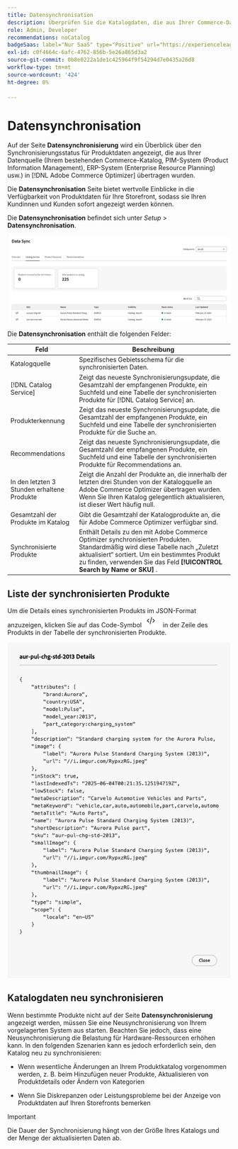 ```yaml
---
title: Datensynchronisation
description: Überprüfen Sie die Katalogdaten, die aus Ihrer Commerce-Datenquelle in synchronisiert werden [!DNL Adobe Commerce Optimizer].
role: Admin, Developer
recommendations: noCatalog
badgeSaas: label="Nur SaaS" type="Positive" url="https://experienceleague.adobe.com/de/docs/commerce/user-guides/product-solutions" tooltip="Gilt nur für Adobe Commerce as a Cloud Service- und Adobe Commerce Optimizer-Projekte (von Adobe verwaltete SaaS-Infrastruktur)."
exl-id: c0f4664c-6afc-4762-856b-5e26a865d3a2
source-git-commit: 0b8e0222a1de1c425964f9f54294d7e0435a26d8
workflow-type: tm+mt
source-wordcount: '424'
ht-degree: 0%

---
```


# Datensynchronisation

Auf der Seite **Datensynchronisierung** wird ein Überblick über den Synchronisierungsstatus für Produktdaten angezeigt, die aus Ihrer Datenquelle (Ihrem bestehenden Commerce-Katalog, PIM-System (Product Information Management), ERP-System (Enterprise Resource Planning) usw.) in [!DNL Adobe Commerce Optimizer] übertragen wurden.

Die **Datensynchronisation** Seite bietet wertvolle Einblicke in die Verfügbarkeit von Produktdaten für Ihre Storefront, sodass sie Ihren Kundinnen und Kunden sofort angezeigt werden können.

Die **Datensynchronisation** befindet sich unter *Setup* > **Datensynchronisation**.

![Datensynchronisation](../assets/data-sync.png)

Die **Datensynchronisation** enthält die folgenden Felder:

| Feld | Beschreibung |
|--- |--- |
| Katalogquelle | Spezifisches Gebietsschema für die synchronisierten Daten. |
| [!DNL Catalog Service] | Zeigt das neueste Synchronisierungsupdate, die Gesamtzahl der empfangenen Produkte, ein Suchfeld und eine Tabelle der synchronisierten Produkte für [!DNL Catalog Service] an. |
| Produkterkennung | Zeigt das neueste Synchronisierungsupdate, die Gesamtzahl der empfangenen Produkte, ein Suchfeld und eine Tabelle der synchronisierten Produkte für die Suche an. |
| Recommendations | Zeigt das neueste Synchronisierungsupdate, die Gesamtzahl der empfangenen Produkte, ein Suchfeld und eine Tabelle der synchronisierten Produkte für Recommendations an. |
| In den letzten 3 Stunden erhaltene Produkte | Zeigt die Anzahl der Produkte an, die innerhalb der letzten drei Stunden von der Katalogquelle an Adobe Commerce Optimizer übertragen wurden. Wenn Sie Ihren Katalog gelegentlich aktualisieren, ist dieser Wert häufig null. |
| Gesamtzahl der Produkte im Katalog | Gibt die Gesamtzahl der Katalogprodukte an, die für Adobe Commerce Optimizer verfügbar sind. |
| Synchronisierte Produkte | Enthält Details zu den mit Adobe Commerce Optimizer synchronisierten Produkten. Standardmäßig wird diese Tabelle nach „Zuletzt aktualisiert“ sortiert. Um ein bestimmtes Produkt zu finden, verwenden Sie das Feld **[!UICONTROL Search by Name or SKU]** . |

## Liste der synchronisierten Produkte

Um die Details eines synchronisierten Produkts im JSON-Format anzuzeigen, klicken Sie auf das Code-Symbol ![Code-Link](../assets/data-sync-details.png) in der Zeile des Produkts in der Tabelle der synchronisierten Produkte.

![Produktdetails synchronisieren](../assets/synced-products.png)

## Katalogdaten neu synchronisieren

Wenn bestimmte Produkte nicht auf der Seite **Datensynchronisierung** angezeigt werden, müssen Sie eine Neusynchronisierung von Ihrem vorgelagerten System aus starten. Beachten Sie jedoch, dass eine Neusynchronisierung die Belastung für Hardware-Ressourcen erhöhen kann. In den folgenden Szenarien kann es jedoch erforderlich sein, den Katalog neu zu synchronisieren:

- Wenn wesentliche Änderungen an Ihrem Produktkatalog vorgenommen werden, z. B. beim Hinzufügen neuer Produkte, Aktualisieren von Produktdetails oder Ändern von Kategorien

- Wenn Sie Diskrepanzen oder Leistungsprobleme bei der Anzeige von Produktdaten auf Ihren Storefronts bemerken

>[!IMPORTANT]
>
>Die Dauer der Synchronisierung hängt von der Größe Ihres Katalogs und der Menge der aktualisierten Daten ab.
